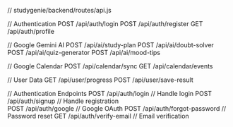 // studygenie/backend/routes/api.js

// Authentication
POST /api/auth/login
POST /api/auth/register
GET /api/auth/profile

// Google Gemini AI
POST /api/ai/study-plan
POST /api/ai/doubt-solver
POST /api/ai/quiz-generator
POST /api/ai/mood-tips

// Google Calendar
POST /api/calendar/sync
GET /api/calendar/events

// User Data
GET /api/user/progress
POST /api/user/save-result

// Authentication Endpoints
POST /api/auth/login          // Handle login
POST /api/auth/signup         // Handle registration  
POST /api/auth/google         // Google OAuth
POST /api/auth/forgot-password // Password reset
GET /api/auth/verify-email    // Email verification